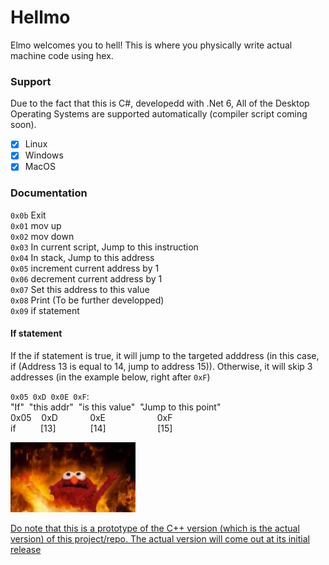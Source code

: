 # Hellmo
Elmo welcomes you to hell! 
This is where you physically write actual machine code using hex.

### Support
Due to the fact that this is C#, developedd with .Net 6, All of the Desktop Operating Systems are supported automatically (compiler script coming soon).
 - [x] Linux 
 - [x] Windows
 - [x] MacOS

 ### Documentation <br>
 `0x0b` Exit <br>
 `0x01` mov up <br>
 `0x02` mov down <br>
 `0x03` In current script, Jump to this instruction <br>
 `0x04` In stack, Jump to this address <br>
 `0x05` increment current address by 1 <br>
 `0x06` decrement current address by 1 <br>
 `0x07` Set this address to this value <br>
 `0x08` Print (To be further developped) <br>
 `0x09` if statement

 #### If statement
If the if statement is true, it will jump to the targeted adddress (in this case, if (Address 13 is equal to 14, jump to address 15)).
Otherwise, it will skip 3 addresses (in the example below, right after `0xF`)

`0x05 0xD 0x0E 0xF`:<br>
 "If"&nbsp;&nbsp;"this addr"&nbsp;&nbsp;"is this value"&nbsp;&nbsp;"Jump to this point"<br>
 0x05&nbsp;&nbsp;&nbsp;&nbsp;0xD&nbsp;&nbsp;&nbsp;&nbsp;&nbsp;&nbsp;&nbsp;&nbsp;&nbsp;&nbsp;&nbsp;&nbsp;&nbsp;0xE&nbsp;&nbsp;&nbsp;&nbsp;&nbsp;&nbsp;&nbsp;&nbsp;&nbsp;&nbsp;&nbsp;&nbsp;&nbsp;&nbsp;&nbsp;&nbsp;&nbsp;&nbsp;&nbsp;&nbsp;&nbsp;0xF<br>
  if&nbsp;&nbsp;&nbsp;&nbsp;&nbsp;&nbsp;&nbsp;&nbsp;&nbsp;&nbsp;[13]&nbsp;&nbsp;&nbsp;&nbsp;&nbsp;&nbsp;&nbsp;&nbsp;&nbsp;&nbsp;&nbsp;&nbsp;&nbsp;&nbsp;[14]&nbsp;&nbsp;&nbsp;&nbsp;&nbsp;&nbsp;&nbsp;&nbsp;&nbsp;&nbsp;&nbsp;&nbsp;&nbsp;&nbsp;&nbsp;&nbsp;&nbsp;&nbsp;&nbsp;&nbsp;&nbsp;[15] <br>

<img src="image.webp" alt="drawing" width="200"/>

<ins> Do note that this is a prototype of the C++ version (which is the actual version) of this project/repo. The actual version will come out at its initial release </ins>
